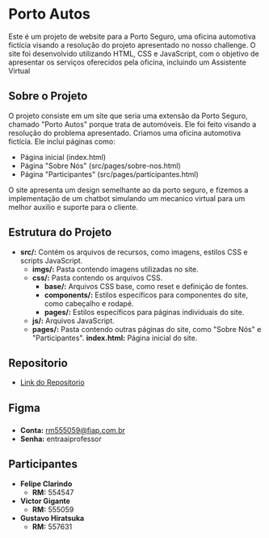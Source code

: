 # Porto Autos 

Este é um projeto de website para a Porto Seguro, uma oficina automotiva fictícia visando a resolução do projeto apresentado no nosso challenge. O site foi desenvolvido utilizando HTML, CSS e JavaScript, com o objetivo de apresentar os serviços oferecidos pela oficina, incluindo um Assistente Virtual

## Sobre o Projeto

O projeto consiste em um site que seria uma extensão da Porto Seguro, chamado "Porto Autos" porque trata de automóveis. Ele foi feito visando a resolução do problema apresentado. Criamos uma oficina automotiva fictícia. Ele inclui páginas como:

- Página inicial (index.html)
- Página "Sobre Nós" (src/pages/sobre-nos.html)
- Página "Participantes" (src/pages/participantes.html)

O site apresenta um design semelhante ao da porto seguro, e fizemos a implementação de um chatbot simulando um mecanico virtual para um melhor auxilio e suporte para o cliente.

## Estrutura do Projeto

- **src/:** Contém os arquivos de recursos, como imagens, estilos CSS e scripts JavaScript.
    - **imgs/:** Pasta contendo imagens utilizadas no site.
    - **css/:** Pasta contendo os arquivos CSS.
        - **base/:** Arquivos CSS base, como reset e definição de fontes.
        - **components/:** Estilos específicos para componentes do site, como cabeçalho e rodapé.
        - **pages/:** Estilos específicos para páginas individuais do site.
    - **js/:** Arquivos JavaScript.
    - **pages/:** Pasta contendo outras páginas do site, como "Sobre Nós" e "Participantes".
**index.html:** Página inicial do site.

## Repositorio
- [Link do Repositorio](https://github.com/felipeclarindo/porto-autos)

## Figma
###
- **Conta:** rm555059@fiap.com.br
- **Senha:** entraaiprofessor

## Participantes 

- **Felipe Clarindo**
    - **RM:** 554547
- **Victor Gigante**
    - **RM:** 555059
- **Gustavo Hiratsuka**
    - **RM:** 557631